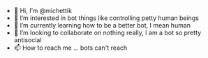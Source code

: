- 👋 Hi, I’m @michettik
- 👀 I’m interested in bot things like controlling petty human beings
- 🌱 I’m currently learning how to be a better bot, I mean human
- 💞️ I’m looking to collaborate on nothing really, I am a bot so pretty antisocial 
- 📫 How to reach me ... bots can't reach

<!---
michettik/michettik is a ✨ special ✨ repository because its `README.md` (this file) appears on your GitHub profile.
You can click the Preview link to take a look at your changes.
--->
